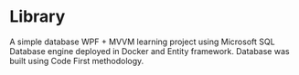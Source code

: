 # Library
A simple database WPF + MVVM learning project using Microsoft SQL Database engine deployed in Docker and Entity framework. Database was built using Code First methodology.
